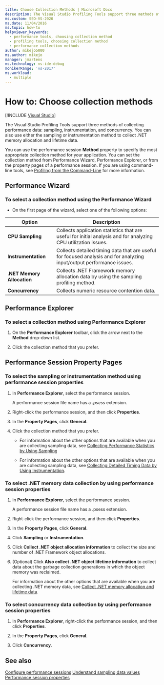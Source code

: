 ```yaml
---
title: Choose Collection Methods | Microsoft Docs
description: The Visual Studio Profiling Tools support three methods of collecting performance data. Learn how to choose the one you need for your application.
ms.custom: SEO-VS-2020
ms.date: 11/04/2016
ms.topic: how-to
helpviewer_keywords: 
  - performance tools, choosing collection method
  - profiling tools, choosing collection method
  - performance collection methods
author: mikejo5000
ms.author: mikejo
manager: jmartens
ms.technology: vs-ide-debug
monikerRange: 'vs-2017'
ms.workload: 
  - multiple
---
```

# How to: Choose collection methods

 [!INCLUDE [Visual Studio](~/includes/applies-to-version/vs-not-mac.md)]

The Visual Studio Profiling Tools support three methods of collecting performance data: sampling, instrumentation, and concurrency. You can also use either the sampling or instrumentation method to collect .NET memory allocation and lifetime data.

You can use the performance session **Method** property to specify the most appropriate collection method for your application. You can set the collection method from Performance Wizard, Performance Explorer, or from the property pages of a performance session. If you are using command-line tools, see [Profiling from the Command-Line](../profiling/using-the-profiling-tools-from-the-command-line.md) for more information.

## Performance Wizard

### To select a collection method using the Performance Wizard

- On the first page of the wizard, select one of the following options:

| Option | Description |
|----------------------------| - |
| **CPU Sampling** | Collects application statistics that are useful for initial analysis and for analyzing CPU utilization issues. |
| **Instrumentation** | Collects detailed timing data that are useful for focused analysis and for analyzing input/output performance issues. |
| **.NET Memory Allocation** | Collects .NET Framework memory allocation data by using the sampling profiling method. |
| **Concurrency** | Collects numeric resource contention data. |

## Performance Explorer

### To select a collection method using Performance Explorer

1. On the **Performance Explorer** toolbar, click the arrow next to the **Method** drop-down list.

2. Click the collection method that you prefer.

## Performance Session Property Pages

### To select the sampling or instrumentation method using performance session properties

1. In **Performance Explorer**, select the performance session.

     A performance session file name has a .*psess* extension.

2. Right-click the performance session, and then click **Properties**.

3. In the **Property Pages**, click **General**.

4. Click the collection method that you prefer.

    - For information about the other options that are available when you are collecting sampling data, see [Collecting Performance Statistics by Using Sampling](../profiling/collecting-performance-statistics-by-using-sampling.md)

    - For information about the other options that are available when you are collecting sampling data, see [Collecting Detailed Timing Data by Using Instrumentation](../profiling/collecting-detailed-timing-data-by-using-instrumentation.md).

### To select .NET memory data collection by using performance session properties

1. In **Performance Explorer**, select the performance session.

     A performance session file name has a .psess extension.

2. Right-click the performance session, and then click **Properties**.

3. In the **Property Pages**, click **General**.

4. Click **Sampling** or **Instrumentation**.

5. Click **Collect .NET object allocation information** to collect the size and number of .NET Framework object allocations.

6. (Optional) Click **Also collect .NET object lifetime information** to collect data about the garbage collection generations in which the object memory was reclaimed.

     For information about the other options that are available when you are collecting .NET memory data, see [Collect .NET memory allocation and lifetime data](../profiling/collecting-dotnet-memory-allocation-and-lifetime-data.md).

### To select concurrency data collection by using performance session properties

1. In **Performance Explorer**, right-click the performance session, and then click **Properties**.

2. In the **Property Pages**, click **General**.

3. Click **Concurrency**.

## See also

[Configure performance sessions](../profiling/configuring-performance-sessions.md)
[Understand sampling data values](../profiling/understanding-sampling-data-values.md)
[Performance session properties](../profiling/performance-session-properties.md)
